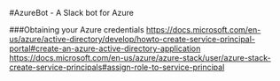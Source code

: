#AzureBot - A Slack bot for Azure

###Obtaining your Azure credentials
https://docs.microsoft.com/en-us/azure/active-directory/develop/howto-create-service-principal-portal#create-an-azure-active-directory-application
https://docs.microsoft.com/en-us/azure/azure-stack/user/azure-stack-create-service-principals#assign-role-to-service-principal

